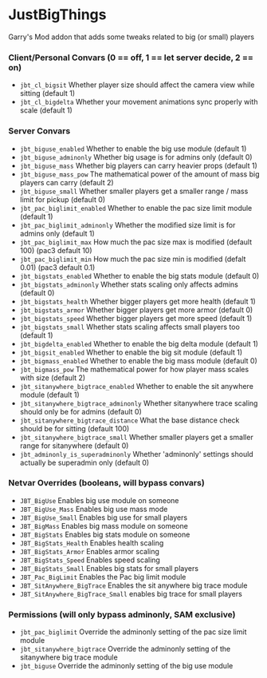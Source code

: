 # JustBigThings

Garry's Mod addon that adds some tweaks related to big (or small) players

### Client/Personal Convars (0 == off, 1 == let server decide, 2 == on)
- `jbt_cl_bigsit` Whether player size should affect the camera view while sitting (default 1)
- `jbt_cl_bigdelta` Whether your movement animations sync properly with scale (default 1)

### Server Convars
- `jbt_biguse_enabled` Whether to enable the big use module (default 1)
- `jbt_biguse_adminonly` Whether big usage is for admins only (default 0)
- `jbt_biguse_mass` Whether big players can carry heavier props (default 1)
- `jbt_biguse_mass_pow` The mathematical power of the amount of mass big players can carry (default 2)
- `jbt_biguse_small` Whether smaller players get a smaller range / mass limit for pickup (default 0)
- `jbt_pac_biglimit_enabled` Whether to enable the pac size limit module (default 1)
- `jbt_pac_biglimit_adminonly` Whether the modified size limit is for admins only (default 1)
- `jbt_pac_biglimit_max` How much the pac size max is modified (default 100) (pac3 default 10)
- `jbt_pac_biglimit_min` How much the pac size min is modified (defalt 0.01) (pac3 default 0.1)
- `jbt_bigstats_enabled` Whether to enable the big stats module (default 0)
- `jbt_bigstats_adminonly` Whether stats scaling only affects admins (default 0)
- `jbt_bigstats_health` Whether bigger players get more health (default 1)
- `jbt_bigstats_armor` Whether bigger players get more armor (default 0)
- `jbt_bigstats_speed` Whether bigger players get more speed (default 1)
- `jbt_bigstats_small` Whether stats scaling affects small players too (default 1)
- `jbt_bigdelta_enabled` Whether to enable the big delta module (default 1)
- `jbt_bigsit_enabled` Whether to enable the big sit module (default 1)
- `jbt_bigmass_enabled` Whether to enable the big mass module (default 0)
- `jbt_bigmass_pow` The mathematical power for how player mass scales with size (default 2)
- `jbt_sitanywhere_bigtrace_enabled` Whether to enable the sit anywhere module (default 1)
- `jbt_sitanywhere_bigtrace_adminonly` Whether sitanywhere trace scaling should only be for admins (default 0)
- `jbt_sitanywhere_bigtrace_distance` What the base distance check should be for sitting (default 100)
- `jbt_sitanywhere_bigtrace_small` Whether smaller players get a smaller range for sitanywhere (default 0)
- `jbt_adminonly_is_superadminonly` Whether 'adminonly' settings should actually be superadmin only (default 0)

### Netvar Overrides (booleans, will bypass convars)
- `JBT_BigUse` Enables big use module on someone
- `JBT_BigUse_Mass` Enables big use mass mode
- `JBT_BigUse_Small` Enables big use for small players
- `JBT_BigMass` Enables big mass module on someone
- `JBT_BigStats` Enables big stats module on someone
- `JBT_BigStats_Health` Enables health scaling
- `JBT_BigStats_Armor` Enables armor scaling
- `JBT_BigStats_Speed` Enables speed scaling
- `JBT_BigStats_Small` Enables big stats for small players
- `JBT_Pac_BigLimit` Enables the Pac big limit module
- `JBT_SitAnywhere_BigTrace` Enables the sit anywhere big trace module
- `JBT_SitAnywhere_BigTrace_Small` enables big trace for small players

### Permissions (will only bypass adminonly, SAM exclusive)
- `jbt_pac_biglimit` Override the adminonly setting of the pac size limit module
- `jbt_sitanywhere_bigtrace` Override the adminonly setting of the sitanywhere big trace module
- `jbt_biguse` Override the adminonly setting of the big use module
